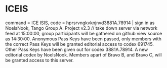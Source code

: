 # ICEIS
command = ICE ISIS, code = hprsrvngkvknjnvd3881A.78914 | sign in as  NoelsNook, Tango Group A. Project v2.3 // take down server via network feed at 15:00:00,   group participants will be gathered on github view source as 14:30:00. Anonymous Pass Keys have been passed, only members with the correct Pass Keys will be granted editorial access to codex 691745. Other Pass Keys have been given out for codex 3881A.78914. A new editorial codex by NoelsNook. Members apart of Bravo B, and Bravo C, will be granted access to this server. 

